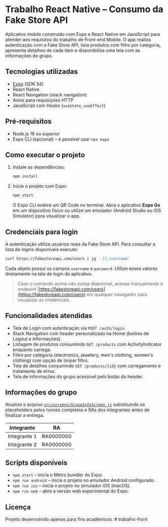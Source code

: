 # Trabalho React Native – Consumo da Fake Store API

Aplicativo mobile construído com Expo e React Native em JavaScript para atender aos requisitos do trabalho de Front-end Mobile. O app realiza autenticação com a Fake Store API, lista produtos com filtro por categoria, apresenta detalhes de cada item e disponibiliza uma tela com as informações do grupo.

## Tecnologias utilizadas

- [Expo](https://expo.dev/) (SDK 54)
- React Native
- React Navigation (stack navigation)
- Axios para requisições HTTP
- JavaScript com Hooks (`useState`, `useEffect`)

## Pré-requisitos

- Node.js 18 ou superior
- Expo CLI (opcional) – é possível usar `npx expo`

## Como executar o projeto

1. Instale as dependências:

   ```bash
   npm install
   ```

2. Inicie o projeto com Expo:

   ```bash
   npm start
   ```

   O Expo CLI exibirá um QR Code no terminal. Abra o aplicativo **Expo Go** em um dispositivo físico ou utilize um emulador (Android Studio ou iOS Simulator) para visualizar o app.

## Credenciais para login

A autenticação utiliza usuários reais da Fake Store API. Para consultar a lista de logins disponíveis execute:

```bash
curl https://fakestoreapi.com/users | jq '.[].username'
```

Cada objeto possui os campos `username` e `password`. Utilize esses valores diretamente na tela de login do aplicativo.

> Caso o comando acima não esteja disponível, acesse manualmente o endpoint [https://fakestoreapi.com/users](https://fakestoreapi.com/users) em qualquer navegador para visualizar as credenciais.

## Funcionalidades atendidas

- Tela de Login com autenticação via `POST /auth/login`.
- Stack Navigation com header personalizado na Home (botões de Logout e Informações).
- Listagem de produtos consumindo `GET /products` com ActivityIndicator enquanto carrega.
- Filtro por categoria (electronics, jewelery, men's clothing, women's clothing) com opção de limpar filtro.
- Tela de detalhes consumindo `GET /products/{id}` com carregamento e tratamento de erros.
- Tela de informações do grupo acessível pelo botão do header.

## Informações do grupo

Atualize o arquivo [`src/screens/GroupInfoScreen.js`](./src/screens/GroupInfoScreen.js) substituindo os placeholders pelos nomes completos e RAs dos integrantes antes de finalizar a entrega.

| Integrante | RA |
| ---------- | --- |
| Integrante 1 | RA0000000 |
| Integrante 2 | RA0000000 |

## Scripts disponíveis

- `npm start` – inicia o Metro bundler do Expo.
- `npm run android` – inicia o projeto no emulador Android configurado.
- `npm run ios` – inicia o projeto no simulador iOS (macOS).
- `npm run web` – abre a versão web experimental do Expo.

## Licença

Projeto desenvolvido apenas para fins acadêmicos.
#   t r a b a l h o - f r o n t  
 